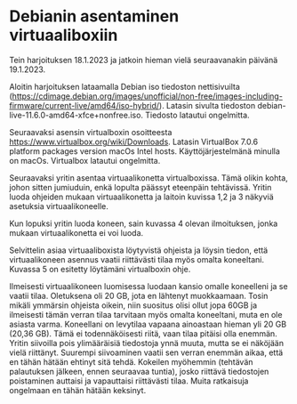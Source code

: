 # Debianin asentaminen virtuaaliboxiin

Tein harjoituksen 18.1.2023 ja jatkoin hieman vielä seuraavanakin päivänä 19.1.2023.

Aloitin harjoituksen lataamalla Debian iso tiedoston nettisivuilta (https://cdimage.debian.org/images/unofficial/non-free/images-including-firmware/current-live/amd64/iso-hybrid/). Latasin sivulta tiedoston debian-live-11.6.0-amd64-xfce+nonfree.iso. Tiedosto latautui ongelmitta. 

Seuraavaksi asensin virtualboxin osoitteesta https://www.virtualbox.org/wiki/Downloads. Latasin  VirtualBox 7.0.6 platform packages  version macOs Intel hosts. Käyttöjärjestelmänä minulla on macOs. Virtualbox latautui ongelmitta.

Seuraavaksi yritin asentaa virtuaalikonetta virtualboxissa. Tämä olikin kohta, johon sitten jumiuduin, enkä lopulta päässyt eteenpäin tehtävissä. Yritin luoda ohjeiden mukaan  virtuaalikonetta ja laitoin kuvissa 1,2 ja 3 näkyviä asetuksia virtuaalikoneelle. 

Kun lopuksi yritin luoda koneen, sain kuvassa 4 olevan ilmoituksen, jonka mukaan virtuaalikonetta ei voi luoda.

Selvittelin asiaa virtuaaliboxista löytyvistä ohjeista ja löysin tiedon, että virtuaalikoneen asennus vaatii riittävästi tilaa myös omalta koneeltani. Kuvassa 5 on esitetty löytämäni virtualboxin ohje. 

Ilmeisesti virtuaalikoneen luomisessa luodaan kansio omalle koneelleni ja se vaatii tilaa. Oletuksena oli 20 GB, jota en lähtenyt muokkaamaan. Tosin mikäli ymmärsin ohjeista oikein, niin suositus olisi ollut jopa 60GB ja ilmeisesti tämän verran tilaa tarvitaan myös omalta koneeltani, muta en ole asiasta varma. Koneellani on levytilaa vapaana ainoastaan hieman yli 20 GB (20,36 GB). Tämä ei todennäköisesti riitä, vaan tilaa pitäisi olla enemmän. Yritin siivoilla pois ylimääräisiä tiedostoja ynnä muuta, mutta se ei näköjään vielä riittänyt. Suurempi siivoaminen vaatii sen verran enemmän aikaa, että en tähän hätään ehtinyt sitä tehdä. Kokeilen myöhemmin (tehtävän palautuksen jälkeen, ennen seuraavaa tuntia), josko riittävä tiedostojen poistaminen auttaisi ja vapauttaisi riittävästi tilaa. Muita ratkaisuja ongelmaan en tähän hätään keksinyt. 


